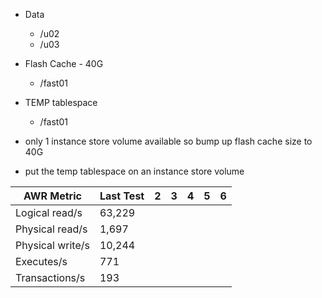 - Data
  - /u02 
  - /u03

- Flash Cache - 40G
  - /fast01

- TEMP tablespace
  - /fast01

- only 1 instance store volume available so bump up flash cache size to 40G
- put the temp tablespace on an instance store volume

| AWR Metric           |  Last Test |   2    | 3      | 4      | 5      |  6    |
| ----             | ----    | ------ | ----   | -----  | ------ | ----  |
| Logical read/s   |  63,229 |
| Physical read/s  |  1,697 |
| Physical write/s |  10,244 |
| Executes/s       |  771 |
| Transactions/s   |  193 |


